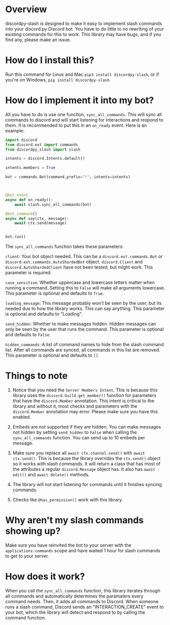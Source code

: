 # Overview

discordpy-slash is designed to make it easy to implement slash commands into your discord.py Discord bot. You have to do little to no rewriting of your existing commands for this to work. This library may have bugs, and if you find any, please make an issue. 



# How do I install this?

Run this command for Linux and Mac `pip3 install discordpy-slash`, or if you're on Windows, `pip install discordpy-slash`


# How do I implement it into my bot?

All you have to do is use one function, `sync_all_commands`. This will sync all commands to discord and will start listening for interactions and respond to them. It is recommended to put this in an `on_ready` event. Here is an example:



```python
import discord
from discord.ext import commands
from discordpy_slash import slash

intents = discord.Intents.default()

intents.members = True

bot = commands.Bot(command_prefix="!", intents=intents)



@bot.event
async def on_ready():
    await slash.sync_all_commands(bot)

@bot.command()
async def say(ctx, message):
    await ctx.send(message)


bot.run()
```
The `sync_all_commands` function takes these parameters:

`client`: Your bot object needed. This can be a `discord.ext.commands.Bot` or `discord.ext.commands.AutoShardedBot` object. `discord.Client` and `discord.AutoShardedClient` have not been tested, but might work. This parameter is required.

`case_sensitive`: Whether uppercase and lowercase letters matter when running a command. Setting this to 
`False` will make all arguments lowercase. This parameter is optional and defaults to `True`. 


`loading_message`: This message probably won't be seen by the user, but its needed due to how the library works. This can say anything. This parameter is optional and defaults to "Loading".

`send_hidden`: Whether to make messages hidden. Hidden messages can only be seen by the user that runs the command. This parameter is optional and defaults to `False`. 

`hidden_commands`: A list of command names to hide from the slash command list. After all commands are synced, all commands in this list are removed. This parameter is optional and defaults to `[]`

# Things to note


1. Notice that you need the `Server Members Intent`. This is because this library uses the `discord.Guild.get_member()` function for parameters that have the `discord.Member` annotation. This intent is critical to the library and without it, most checks and parameters with the `discord.Member` annotation may error. Please make sure you have this enabled.


2. Embeds are not supported if they are hidden. You can make messages not hidden by setting `send_hidden` to `False` when calling the `sync_all_commands` function. You can send up to 10 embeds per message.


3. Make sure you replace all `await ctx.channel.send()` with `await ctx.send()`. This is because the library overrides the `ctx.send()` object so it works with slash commands. It will return a class that has most of the attributes a regular `discord.Message` object has. It also has `await edit()` and `await delete()` methods.


4. The library will not start listening for commands until it finishes syncing commands.

5. Checks like `@has_permission()` work with this library. 

# Why aren't my slash commands showing up?

Make sure you have reinvited the bot to your server with the `applications.commands` scope and have waited 1 hour for slash commands to get to your server. 

# How does it work?

When you call the `sync_all_commands` function, this library iterates through all commands and automatically determines the paramaters every command needs. Then, it adds all commands to Discord. When someone runs a slash command, Discord sends an "INTERACTION_CREATE" event to your bot, which the library will detect and respond to by calling the command function.